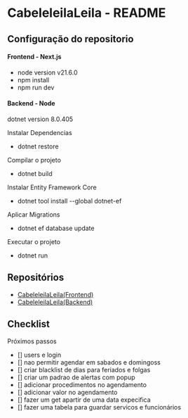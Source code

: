 # CabeleleilaLeila - README

## Configuração do repositorio

#### Frontend - Next.js
- node version v21.6.0
- npm install
- npm run dev

#### Backend - Node
dotnet version 8.0.405

Instalar Dependencias
- dotnet restore

Compilar o projeto
- dotnet build

Instalar Entity Framework Core
- dotnet tool install --global dotnet-ef

Aplicar Migrations
- dotnet ef database update

Executar o projeto
- dotnet run

## Repositórios
- [CabeleleilaLeila(Frontend)](https://github.com/PatrickDniz/CabeleleilaLeila)
- [CabeleleilaLeila(Backend)](https://github.com/PatrickDniz/CabeleleilaLeila-api)

## Checklist
Próximos passos
- [] users e login
- [] nao permitir agendar em sabados e domingoss
- [] criar blacklist de dias para feriados e folgas
- [] criar um padrao de alertas com popup
- [] adicionar procedimentos no agendamento
- [] adicionar valor no agendamento
- [] fazer um get apartir de uma data expecifica
- [] fazer uma tabela para guardar servicos e funcionários
 